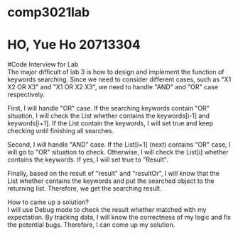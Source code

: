 # comp3021lab


# HO, Yue Ho 20713304


#Code Interview for Lab<br>
The major difficult of lab 3 is how to design and implement the function of keywords searching. Since we need to consider different cases, such as "X1 X2 OR X3" and "X1 OR X2 X3", we need to handle "AND" and "OR" case respectively.<br>

First, I will handle "OR" case. If the searching keywords contain "OR" situation, I will check the List whether contains the keywords[i-1] and  keywords[i+1]. If the List contain the keywords, I will set true and keep checking until finishing all searches.<br>

Second, I will handle "AND" case. If the List[i+1] (next) contains "OR" case, I will go to "OR" situation to check. Otherwise, I will check the List[i] whether contains the keywords. If yes, I will set true to "Result".<br>

Finally, based on the result of "result" and "resultOr", I will know that the List whether contains the keywords and put the searched object to the returning list. Therefore, we get the searching result.<br>

How to came up a solution?<br>
I will use Debug mode to check the result whether matched with my expectation. By tracking data, I will know the correctness of my logic and fix the potential bugs. Therefore, I can come up my solution.